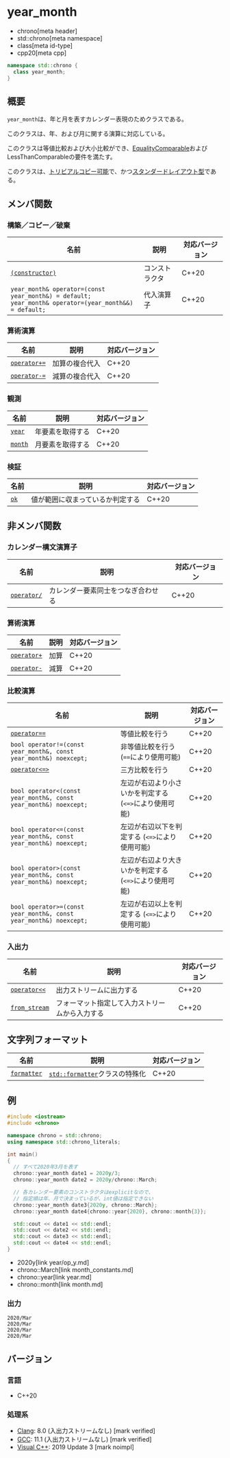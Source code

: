 # year_month
* chrono[meta header]
* std::chrono[meta namespace]
* class[meta id-type]
* cpp20[meta cpp]

```cpp
namespace std::chrono {
  class year_month;
}
```

## 概要
`year_month`は、年と月を表すカレンダー表現のためクラスである。

このクラスは、年、および月に関する演算に対応している。

このクラスは等値比較および大小比較ができ、[EqualityComparable](/reference/concepts/equality_comparable.md)およびLessThanComparableの要件を満たす。

このクラスは、[トリビアルコピー可能](/reference/type_traits/is_trivially_copyable.md)で、かつ[スタンダードレイアウト型](/reference/type_traits/is_standard_layout.md)である。


## メンバ関数
### 構築／コピー／破棄

| 名前 | 説明 | 対応バージョン |
|------|------|----------------|
| [`(constructor)`](year_month/op_constructor.md) | コンストラクタ | C++20 |
| `year_month& operator=(const year_month&) = default;`<br/> `year_month& operator=(year_month&&) = default;` | 代入演算子 | C++20 |


### 算術演算

| 名前 | 説明 | 対応バージョン |
|------|------|----------------|
| [`operator+=`](year_month/op_plus_assign.md)  | 加算の複合代入 | C++20 |
| [`operator-=`](year_month/op_minus_assign.md) | 減算の複合代入 | C++20 |


### 観測

| 名前 | 説明 | 対応バージョン |
|------|------|----------------|
| [`year`](year_month/year.md)   | 年要素を取得する | C++20 |
| [`month`](year_month/month.md) | 月要素を取得する | C++20 |


### 検証

| 名前 | 説明 | 対応バージョン |
|------|------|----------------|
| [`ok`](year_month/ok.md) | 値が範囲に収まっているか判定する | C++20 |


## 非メンバ関数
### カレンダー構文演算子

| 名前 | 説明 | 対応バージョン |
|------|------|----------------|
| [`operator/`](month_day/op_append.md) | カレンダー要素同士をつなぎ合わせる | C++20 |


### 算術演算

| 名前 | 説明 | 対応バージョン |
|------|------|----------------|
| [`operator+`](year_month/op_plus.md)  | 加算 | C++20 |
| [`operator-`](year_month/op_minus.md) | 減算 | C++20 |


### 比較演算

| 名前 | 説明 | 対応バージョン |
|------|------|----------------|
| [`operator==`](year_month/op_equal.md) | 等値比較を行う | C++20 |
| `bool operator!=(const year_month&, const year_month&) noexcept;` | 非等値比較を行う (`==`により使用可能) | C++20 |
| [`operator<=>`](year_month/op_compare_3way.md) | 三方比較を行う | C++20 |
| `bool operator<(const year_month&, const year_month&) noexcept;` | 左辺が右辺より小さいかを判定する (`<=>`により使用可能) | C++20 |
| `bool operator<=(const year_month&, const year_month&) noexcept;` | 左辺が右辺以下を判定する (`<=>`により使用可能) | C++20 |
| `bool operator>(const year_month&, const year_month&) noexcept;` | 左辺が右辺より大きいかを判定する (`<=>`により使用可能) | C++20 |
| `bool operator>=(const year_month&, const year_month&) noexcept;` | 左辺が右辺以上を判定する (`<=>`により使用可能) | C++20 |


### 入出力

| 名前 | 説明 | 対応バージョン |
|------|------|----------------|
| [`operator<<`](year_month/op_ostream.md)   | 出力ストリームに出力する | C++20 |
| [`from_stream`](year_month/from_stream.md) | フォーマット指定して入力ストリームから入力する | C++20 |


## 文字列フォーマット

| 名前 | 説明 | 対応バージョン |
|------|------|----------------|
| [`formatter`](year_month/formatter.md) | [`std::formatter`](/reference/format/formatter.md)クラスの特殊化 | C++20 |


## 例
```cpp example
#include <iostream>
#include <chrono>

namespace chrono = std::chrono;
using namespace std::chrono_literals;

int main()
{
  // すべて2020年3月を表す
  chrono::year_month date1 = 2020y/3;
  chrono::year_month date2 = 2020y/chrono::March;

  // 各カレンダー要素のコンストラクタはexplicitなので、
  // 指定順は年、月で決まっているが、int値は指定できない
  chrono::year_month date3{2020y, chrono::March};
  chrono::year_month date4{chrono::year{2020}, chrono::month{3}};

  std::cout << date1 << std::endl;
  std::cout << date2 << std::endl;
  std::cout << date3 << std::endl;
  std::cout << date4 << std::endl;
}
```
* 2020y[link year/op_y.md]
* chrono::March[link month_constants.md]
* chrono::year[link year.md]
* chrono::month[link month.md]

### 出力
```
2020/Mar
2020/Mar
2020/Mar
2020/Mar
```


## バージョン
### 言語
- C++20

### 処理系
- [Clang](/implementation.md#clang): 8.0 (入出力ストリームなし) [mark verified]
- [GCC](/implementation.md#gcc): 11.1 (入出力ストリームなし) [mark verified]
- [Visual C++](/implementation.md#visual_cpp): 2019 Update 3 [mark noimpl]
